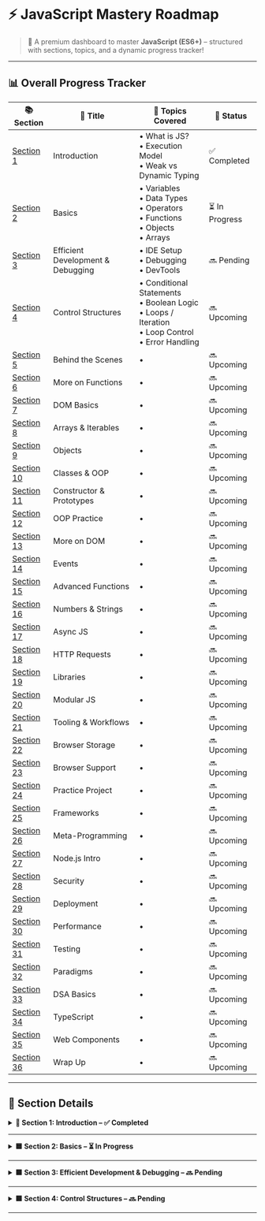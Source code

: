 # ⚡ JavaScript Mastery Roadmap

> 🌱 A premium dashboard to master **JavaScript (ES6+)** – structured with sections, topics, and a dynamic progress tracker!

---

## 📊 Overall Progress Tracker

| 📚 Section | 🧠 Title | 🧩 Topics Covered | 🏁 Status |
|-----------|----------|------------------|-----------|
| [Section 1](#-section-1-introduction) | Introduction | • What is JS?<br>• Execution Model<br>• Weak vs Dynamic Typing | ✅ Completed | 
| [Section 2](#-section-2-basics-variables-data-types-operators--functions) | Basics | • Variables<br>• Data Types<br>• Operators<br>• Functions<br>• Objects<br>• Arrays | ⏳ In Progress | 
| [Section 3](#-section-3-efficient-development--debugging) | Efficient Development & Debugging | • IDE Setup<br>• Debugging<br>• DevTools | 🔜 Pending |
| [Section 4](#-section-3-working-with-control-structures) | Control Structures | • Conditional Statements<br>• Boolean Logic<br>• Loops / Iteration<br>• Loop Control<br>• Error Handling | 🔜 Upcoming |
| [Section 5](#-section-5-behind-the-scenes) | Behind the Scenes | •  | 🔜 Upcoming |
| [Section 6](#-section-6-more-on-functions) | More on Functions | •  | 🔜 Upcoming |
| [Section 7](#-section-7-working-with-the-dom) | DOM Basics | •  | 🔜 Upcoming |
| [Section 8](#-section-8-more-on-arrays--iterables) | Arrays & Iterables | •  | 🔜 Upcoming |
| [Section 9](#-section-9-more-on-objects) | Objects | •  | 🔜 Upcoming |
| [Section 10](#-section-10-classes--oop) | Classes & OOP | •  | 🔜 Upcoming |
| [Section 11](#-section-11-constructor-functions--prototypes) | Constructor & Prototypes | •  | 🔜 Upcoming |
| [Section 12](#-section-12-oop-practice) | OOP Practice | •  | 🔜 Upcoming |
| [Section 13](#-section-13-back-to-the-dom) | More on DOM | •  | 🔜 Upcoming |
| [Section 14](#-section-14-working-with-events) | Events | •  | 🔜 Upcoming |
| [Section 15](#-section-15-advanced-function-concepts) | Advanced Functions | •  | 🔜 Upcoming |
| [Section 16](#-section-16-numbers--strings) | Numbers & Strings | •  | 🔜 Upcoming |
| [Section 17](#-section-17-promises--callbacks) | Async JS | •  | 🔜 Upcoming |
| [Section 18](#-section-18-http-requests) | HTTP Requests | •  | 🔜 Upcoming |
| [Section 19](#-section-19-working-with-libraries) | Libraries | •  | 🔜 Upcoming |
| [Section 20](#-section-20-modular-javascript) | Modular JS | •  | 🔜 Upcoming |
| [Section 21](#-section-21-tooling--workflows) | Tooling & Workflows | •  | 🔜 Upcoming |
| [Section 22](#-section-22-browser-storage) | Browser Storage | •  | 🔜 Upcoming |
| [Section 23](#-section-23-browser-support) | Browser Support | •  | 🔜 Upcoming |
| [Section 24](#-section-24-practice-share-my-place-app) | Practice Project | •  | 🔜 Upcoming |
| [Section 25](#-section-25-frameworks) | Frameworks | •  | 🔜 Upcoming |
| [Section 26](#-section-26-meta-programming) | Meta-Programming | •  | 🔜 Upcoming |
| [Section 27](#-section-27-nodejs) | Node.js Intro | •  | 🔜 Upcoming |
| [Section 28](#-section-28-security) | Security | •  | 🔜 Upcoming |
| [Section 29](#-section-29-deploying-code) | Deployment | •  | 🔜 Upcoming |
| [Section 30](#-section-30-performance--optimizations) | Performance | •  | 🔜 Upcoming |
| [Section 31](#-section-31-testing) | Testing | •  | 🔜 Upcoming |
| [Section 32](#-section-32-programming-paradigms) | Paradigms | •  | 🔜 Upcoming |
| [Section 33](#-section-33-data-structures--algorithms) | DSA Basics | •  | 🔜 Upcoming |
| [Section 34](#-section-34-typescript-intro) | TypeScript | •  | 🔜 Upcoming |
| [Section 35](#-section-35-web-components) | Web Components | •  | 🔜 Upcoming |
| [Section 36](#-section-36-roundup--next-steps) | Wrap Up | •  | 🔜 Upcoming |

---


## 🧾 Section Details  

<details>
<summary><strong>📘 Section 1: Introduction – ✅ Completed</strong></summary>

1. Introduction  
2. What is JavaScript?  
3. JavaScript in Action!  
4. Join our Online Learning Community  
5. How JavaScript Is Executed  
6. Dynamic vs Weakly Typed Languages  
7. JavaScript Executes In A Hosted Environment  

</details>

---

<details>
<summary><strong>🟦 Section 2: Basics – ⏳ In Progress</strong></summary>

20. Introducing Variables & Constants  
21. Declaring & Defining Variables  
22. Working with Variables & Operators  
23. Understanding the Starting Code  
24. Data Types: Numbers & Strings (Text)  
25. Using Constants  
26. More on Strings  
27. Introducing Functions  
28. Adding A Custom Function  
29. Code Styles, Conventions & Syntax  
30. Returning Values  
32. An Introduction to Global & Local Scope  
33. "Shadowed Variables"  
34. More about the "return" Statement  
35. Executing Functions "Indirectly"  
36. "Indirect" vs "Direct" Function Execution - Summary  
37. Converting Data Types  
38. Mixing Numbers & Strings  
39. Splitting Code into Functions  
40. Connecting all Buttons to Functions  
41. Working with Code Comments  
42. More Operators!  
43. More Core Data Types!  
44. Using Arrays  
45. Creating Objects  
46. Objects - Common Syntax Gotchas  
47. Accessing Object Data  
48. Adding a Re-Usable Function That Uses Objects  
49. undefined, null & NaN  
50. The "typeof" Operator  
51. Importing Scripts Correctly with "defer" & "async"  

</details>

---

<details>
<summary><strong>🟩 Section 3: Efficient Development & Debugging – 🔜 Pending</strong></summary>

56. Efficient Development & Debugging - An Overview  
57. Configuring the IDE Look & Feel  
58. Using Shortcuts  
59. Working with Auto-Completion & IDE Hints  
60. Installing IDE Extensions  
61. Tweaking Editor Settings  
62. Utilizing Different IDE Views  
63. Finding Help & Working with MDN  
64. The ECMAScript Standard  
65. How to "google" Correctly  
66. Debugging JavaScript - An Overview  
67. An Error Message! No Reason To Panic!  
68. Using console.log() to look "into the Code"  
69. Next-Level Debugging with the Chrome Devtools & Breakpoints  
70. Testing Code Changes Directly in the Devtools  

</details>

---

<details><summary><strong>🟩 Section 4: Control Structures – 🔜 Pending</strong></summary>

### Conditional Statements
- if, if-else, else-if  
- switch  
- Ternary Operator  
- Boolean Logic: AND, OR, Truthy/Falsy, Coercion  

### Loops / Iteration
- for, for-of, for-in  
- while, do-while  

### Loop Control
- break, continue, labeled statements  

### Error Handling
- try-catch  
- Throwing Custom Errors  

</details>

---
